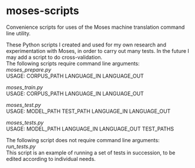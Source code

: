 # moses-scripts
Convenience scripts for uses of the Moses machine translation command line utility.

These Python scripts I created and used for my own research and experimentation with Moses, in order to carry out many tests. In the future I may add a script to do cross-validation.  
The following scripts require command line arguments:  
*moses_prepare.py*  
USAGE: CORPUS_PATH LANGUAGE_IN LANGUAGE_OUT

*moses_train.py*  
USAGE: CORPUS_PATH LANGUAGE_IN LANGUAGE_OUT

*moses_test.py*  
USAGE: MODEL_PATH TEST_PATH LANGUAGE_IN LANGUAGE_OUT

*moses_tests.py*  
USAGE: MODEL_PATH LANGUAGE_IN LANGUAGE_OUT TEST_PATHS

The following script does not require command line arguments:  
*run_tests.py*  
This script is an example of running a set of tests in succession, to be edited according to individual needs.
